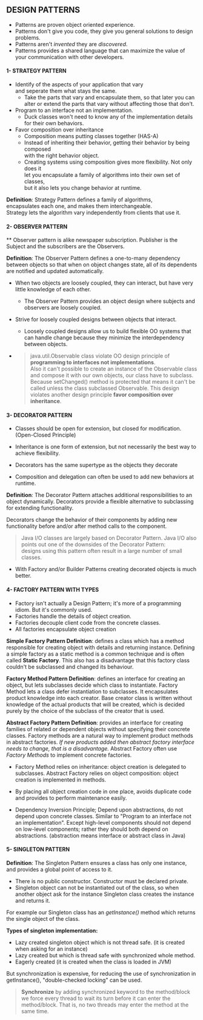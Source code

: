 ## DESIGN PATTERNS  
- Patterns are proven object oriented experience.  
- Patterns don't give you code, they give you general solutions to design problems.  
- Patterns aren't _invented_ they are _discovered_.  
- Patterns provides a shared language that can maximize the value of your communication with other developers.  
  
#### 1- STRATEGY PATTERN  
  
- Identify of the aspects of your application that vary   
and seperate them what stays the same.  
  - Take the parts that vary and encapsulate them, so that later you can  
   alter or extend the parts that vary without affecting those that don't.  
- Program to an interface not an implementation.
  - Duck classes won't need to know any of the implementation details  
   for their own behaviors. 
- Favor composition over inheritance
  - Composition means putting classes together (HAS-A)  
  - Instead of inheriting their behavior, getting their behavior by being composed   
   with the right behavior object.  
  - Creating systems using composition gives more flexibility. Not only does it  
   let you encapsulate a family of algorithms into their own set of classes,   
   but it also lets you change behavior at runtime.  
  
**Definition**: Strategy Pattern defines a family of algorithms,  
encapsulates each one, and makes them interchangeable.   
Strategy lets the algorithm vary independently from clients that use it.

#### 2- OBSERVER PATTERN

** Observer pattern is alike newspaper subscription.
Publisher is the Subject and the subscribers are the Observers. 

**Definition**: The Observer Pattern defines a one-to-many dependency between objects so that when on object changes state, all of its dependents are notified and updated automatically.

- When two objects are loosely coupled, they can interact, but have very little knowledge of each other. 
	- The Observer Pattern provides an object design where subjects and observers are loosely coupled.

- Strive for loosely coupled designs between objects that interact.
	- Loosely coupled designs allow us to build flexible OO systems that can handle change because they minimize the interdependency between objects.

- > java.util.Observable class violate OO design principle of **programming to interfaces not implementations**.
<br/>Also it can't possible to create an instance of the Observable class and compose it with our own objects, our class have to subclass. Because setChanged() method is protected that means it can't be called unless the class subclassed Observable. This design violates another design principle **favor composition over inheritance**.


#### 3- DECORATOR PATTERN

- Classes should be open for extension, but closed for modification. (Open-Closed Principle)
- Inheritance is one form of extension, but not necessarily the best way to achieve flexibility.
- Decorators has the same supertype as the objects they decorate

- Composition and delegation can often be used to add new behaviors at runtime.

**Definition**: The Decorator Pattern attaches additional responsibilities to an object dynamically.
Decorators provide a flexible alternative to subclassing for extending functionality.

Decorators change the behavior of their components by adding new functionality before and/or after method calls to the component.

> Java I/O classes are largely based on Decorator Pattern.
Java I/O also points out one of the downsides of the Decorator Pattern:
<br/>designs using this pattern often result in a large number of small classes.

- With Factory and/or Builder Patterns creating decorated objects is much better.


#### 4- FACTORY PATTERN WITH TYPES

- Factory isn't actually a Design Pattern; it's more of a programming idiom. But it's commonly used.
- Factories handle the details of object creation.
- Factories decouple client code from the concrete classes. 
- All factories encapsulate object creation

**Simple Factory Pattern Definition**: defines a class which has a method responsible for creating object with details and returning instance.
Defining a simple factory as a static method is a common technique and is often called **Static Factory**. This also has a disadvantage that this factory class couldn't be subclassed and changed its behaviour.

**Factory Method Pattern Definition**: defines an interface for creating an object, but lets subclasses decide which class to instantiate. Factory Method lets a class defer instantiation to subclasses.
It encapsulates product knowledge into each creator. Base creator class is written without knowledge of the actual products that will be created, which is decided purely by the choice of the subclass of the creator that is used.

**Abstract Factory Pattern Definition**: provides an interface for creating families of related or dependent objects without specifying their concrete classes.
Factory methods are a natural way to implement product methods in abstract factories. _If new products added then abstract factory interface needs to change, that is a disadvantage._
Abstract Factory often use _Factory Methods_ to implement concrete factories.

- Factory Method relies on inheritance: object creation is delegated to subclasses. Abstract Factory relies on object composition: object creation is implemented in methods.  

- By placing all object creation code in one place, avoids duplicate code and provides to perform maintenance easily.

- Dependency Inversion Principle; Depend upon abstractions, do not depend upon concrete classes.
 Similar to "Program to an interface not an implementation". Except high-level components should not depend on low-level components; rather they should both depend on abstractions. (abstraction means interface or abstract class in Java) 

#### 5- SINGLETON PATTERN

**Definition**: The Singleton Pattern ensures a class has only one instance, and provides a global point of access to it.

- There is no public constructor. Constructor must be declared private.
- Singleton object can not be instantiated out of the class, so when another object ask for the instance Singleton class creates the instance and returns it.

For example our Singleton class has an _getInstance()_ method which returns the single object of the class.

**Types of singleton implementation:**

- Lazy created singleton object which is not thread safe. (it is created when asking for an instance)
- Lazy created but which is thread safe with synchronized whole method.
- Eagerly created (it is created when the class is loaded in JVM)

But synchronization is expensive, for reducing the use of synchronization in getInstance(), "double-checked locking" can be used. 

> **Synchronize** by adding synchronized keyword to the method/block we force every thread to wait its turn before it can enter the method/block. That is, no two threads may enter the method at the same time.




